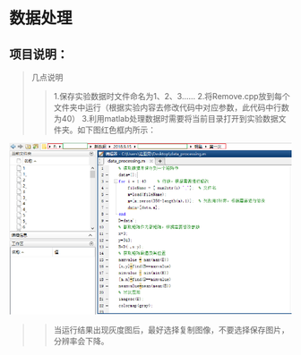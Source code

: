 # 数据处理
## 项目说明：
> 几点说明
>> 1.保存实验数据时文件命名为1、2、3......
>> 2.将Remove.cpp放到每个文件夹中运行（根据实验内容去修改代码中对应参数，此代码中行数为40）
>>3.利用matlab处理数据时需要将当前目录打开到实验数据文件夹。如下图红色框内所示：

![eg:](https://github.com/whitesunflower/DataProcessing/raw/a992e7d0edc6bd2d9dc46582f91b5f17e2d9e369/%E5%AE%9E%E4%BE%8B.PNG  )

>>当运行结果出现灰度图后，最好选择复制图像，不要选择保存图片，分辨率会下降。

